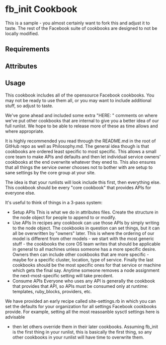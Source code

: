 fb_init Cookbook
====================
This is a sample - you almost certainly want to fork this and adjust it to
taste. The rest of the Facebook suite of cookbooks are designed to not be
locally modified.

Requirements
------------

Attributes
----------

Usage
-----
This cookbook includes all of the opensource Facebook cookbooks. You may not be
ready to use them all, or you may want to include additional stuff, so adjust to
taste.

We've gone ahead and included some extra "HERE: " comments on where we've put
other cookbooks that are internal to give you a better idea of our full
runlist. We hope to be able to release more of these as time allows and where
appropriate.

It is highly recommended you read through the README.md in the root of GitHub
repo as well as Philosophy.md. The general idea though is that cookbooks are
ordered least specific to most specific. This allows a small core team to make
APIs and defaults and then let individual service owners' cookbooks at the end
overwrite whatever they ened to. This also ensures that all things the service
owner chooses not to bother with are setup to sane settings by the core group
at your site.

The idea is that your runlists will look include this first, then everything
else. This cookbook should be every "core cookbook" that provides APIs for
everyone else.

It's useful to think of things in a 3-pass system:
  * Setup APIs
    This is what we do in attributes files. Create the structure in the
    node object for people to append to or modify.
  * Use APIs
    In recipes any cookbook can use those APIs by simply writing to the node
    object. The cookbooks in question can set things, but it can all be
    overwritten by "owners" later. This is where the ordering of our model is
    different from other models - we start with the most generic stuff - the
    cookbooks the core OS team writes that should be applicable in general to
    all machines unless someone has a more specific desire. Owners then can
    include other cookbooks that are more specific - maybe for a specific
    cluster, location, type of service. Finally the last cookbooks should be the
    most specific ones for that service or machine which gets the final say.
    Anytime someone removes a node assignment the next-most-specific setting
    will take precdent.
  * Consume APIs
    Everyone who uses any API is generally the cookbook that provides that API,
    so APIs must be consumed only at runtime: templates, ruby_blocks, providers,
    etc.

We have provided an early recipe called site-settings.rb in which you can set
the defaults for your organization for all settings Facebook cookbooks provide.
For example, setting all the most reasoanble sysctl settings here is advisable
- then let others override them in their later cookbooks. Assuming fb_init is
the first thing in your runlist, this is basically the first thing, so any
other cookbooks in your runlist will have time to overwrite them.
